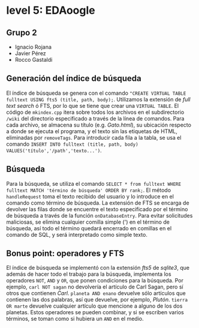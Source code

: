 # level 5: EDAoogle

## Grupo 2
* Ignacio Rojana
* Javier Pérez
* Rocco Gastaldi

## Generación del índice de búsqueda
El índice de búsqueda se genera con el comando `"CREATE VIRTUAL TABLE fulltext USING fts5 (title, path, body);`. Utilizamos la extensión de *full text search* ó
FTS, por lo que se tiene que crear una `VIRTUAL TABLE`. El código de `mkindex.cpp` itera sobre todos los archivos en el subdirectorio `/wiki` del directorio
especificado a través de la línea de comandos. Para cada archivo, se almacena su título (e.g. *Gato.html*), su ubicación respecto a donde se ejecuta el programa,
y el texto sin las etiquetas de HTML, eliminadas por `removeTags`. Para introducir cada fila a la tabla, se usa el comando
`INSERT INTO fulltext (title, path, body) VALUES('título','/path','texto...')`.

## Búsqueda
Para la búsqueda, se utiliza el comando `SELECT * from fulltext WHERE fulltext MATCH 'término de búsqueda' ORDER BY rank;`. El método `handleRequest` toma el
texto recibido del usuario y lo introduce en el comando como término de búsqueda. La extensión de FTS se encarga de devolver las filas donde se encuentre el
texto especificado por el término de búsqueda a través de la función `onDatabaseEntry`. Para evitar solicitudes maliciosas, se elimina cualquier comilla 
simple (') en el término de búsqueda, así todo el término quedará encerrado en comillas en el comando de SQL, y será interpretado como simple texto.

## Bonus point: operadores y FTS
El índice de búsqueda se implementó con la extensión *fts5* de *sqlite3*, que además de hacer todo el trabajo para la búsqueda, implementa los operadores
`NOT`, `AND` y `OR`, que ponen condiciones para la búsqueda. Por ejemplo, `carl NOT sagan` no devolvería el artículo de Carl Sagan, pero sí otros que
contienen *Carl*. `planeta AND enano` devuelve sólo artículos que contienen las dos palabras, así que devuelve, por ejemplo, *Plutón*. `tierra OR marte`
devuelve cualquier artículo que mencione a alguno de los dos planetas. Estos operadores se pueden combinar, y si se escriben varios términos, se toman
como si hubiera un `AND` en el medio.
